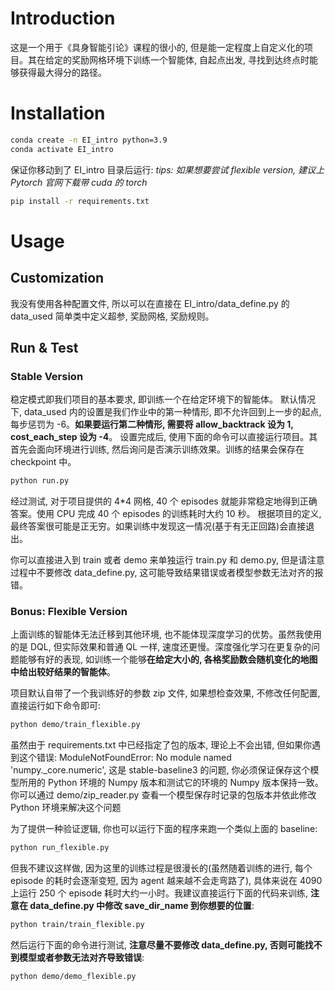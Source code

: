 # Introduction
这是一个用于《具身智能引论》课程的很小的, 但是能一定程度上自定义化的项目。其在给定的奖励网格环境下训练一个智能体, 自起点出发, 寻找到达终点时能够获得最大得分的路径。

# Installation
```bash
conda create -n EI_intro python=3.9
conda activate EI_intro
```
保证你移动到了 EI_intro 目录后运行:
*tips: 如果想要尝试 flexible version, 建议上 Pytorch 官网下载带 cuda 的 torch*
```bash
pip install -r requirements.txt
```

# Usage
## Customization
我没有使用各种配置文件, 所以可以在直接在 EI_intro/data_define.py 的 data_used 简单类中定义超参, 奖励网格, 奖励规则。

## Run & Test
### Stable Version
稳定模式即我们项目的基本要求, 即训练一个在给定环境下的智能体。
默认情况下, data_used 内的设置是我们作业中的第一种情形, 即不允许回到上一步的起点, 每步惩罚为 -6。**如果要运行第二种情形, 需要将 allow_backtrack 设为 1, cost_each_step 设为 -4**。 
设置完成后, 使用下面的命令可以直接运行项目。其首先会面向环境进行训练, 然后询问是否演示训练效果。训练的结果会保存在 checkpoint 中。
```bash
python run.py
```
经过测试, 对于项目提供的 4*4 网格,  40 个 episodes 就能非常稳定地得到正确答案。使用 CPU 完成 40 个 episodes 的训练耗时大约 10 秒。
根据项目的定义, 最终答案很可能是正无穷。如果训练中发现这一情况(基于有无正回路)会直接退出。

你可以直接进入到 train 或者 demo 来单独运行 train.py 和 demo.py, 但是请注意过程中不要修改 data_define.py, 这可能导致结果错误或者模型参数无法对齐的报错。

### Bonus: Flexible Version
上面训练的智能体无法迁移到其他环境, 也不能体现深度学习的优势。虽然我使用的是 DQL, 但实际效果和普通 QL 一样, 速度还更慢。深度强化学习在更复杂的问题能够有好的表现, 如训练一个能够**在给定大小的, 各格奖励数会随机变化的地图中给出较好结果的智能体**。

项目默认自带了一个我训练好的参数 zip 文件, 如果想检查效果, 不修改任何配置, 直接运行如下命令即可:
```bash
python demo/train_flexible.py
```
虽然由于 requirements.txt 中已经指定了包的版本, 理论上不会出错, 但如果你遇到这个错误: ModuleNotFoundError: No module named 'numpy._core.numeric', 这是 stable-baseline3 的问题, 你必须保证保存这个模型所用的 Python 环境的 Numpy 版本和测试它的环境的 Numpy 版本保持一致。你可以通过 demo/zip_reader.py 查看一个模型保存时记录的包版本并依此修改 Python 环境来解决这个问题

为了提供一种验证逻辑, 你也可以运行下面的程序来跑一个类似上面的 baseline:
```bash
python run_flexible.py
```
但我不建议这样做, 因为这里的训练过程是很漫长的(虽然随着训练的进行, 每个 episode 的耗时会逐渐变短, 因为 agent 越来越不会走弯路了), 具体来说在 4090 上运行 250 个 episode 耗时大约一小时。我建议直接运行下面的代码来训练, **注意在 data_define.py 中修改 save_dir_name 到你想要的位置**:
```bash
python train/train_flexible.py
```
然后运行下面的命令进行测试, **注意尽量不要修改 data_define.py, 否则可能找不到模型或者参数无法对齐导致错误**:
```bash
python demo/demo_flexible.py
```